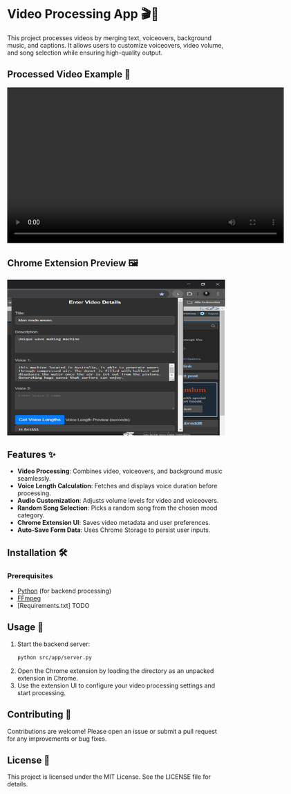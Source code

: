 # Video Processing App 🎬🎵  

This project processes videos by merging text, voiceovers, background music, and captions. It allows users to customize voiceovers, video volume, and song selection while ensuring high-quality output.

## Processed Video Example 🎥  
<video width="640" height="360" controls>
  <source src="https://github.com/Martin-Marelius/YTShorter/raw/master/showcase/video.mp4" type="video/mp4">
</video>  

## Chrome Extension Preview 🖼️  
<img src="showcase/extension.PNG" width="640" height="360" alt="Chrome Extension Preview">

## Features ✨  
- **Video Processing**: Combines video, voiceovers, and background music seamlessly.  
- **Voice Length Calculation**: Fetches and displays voice duration before processing.  
- **Audio Customization**: Adjusts volume levels for video and voiceovers.  
- **Random Song Selection**: Picks a random song from the chosen mood category.  
- **Chrome Extension UI**: Saves video metadata and user preferences.  
- **Auto-Save Form Data**: Uses Chrome Storage to persist user inputs.  

## Installation 🛠️  

### Prerequisites  
- [Python](https://www.python.org/) (for backend processing)  
- [FFmpeg](https://ffmpeg.org/download.html)
- [Requirements.txt] TODO

## Usage 🚀

1. Start the backend server:
    ```sh
    python src/app/server.py
    ```
2. Open the Chrome extension by loading the  directory as an unpacked extension in Chrome.
3. Use the extension UI to configure your video processing settings and start processing.

## Contributing 🤝

Contributions are welcome! Please open an issue or submit a pull request for any improvements or bug fixes.

## License 📄

This project is licensed under the MIT License. See the LICENSE file for details.